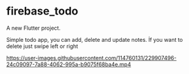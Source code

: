# firebase_todo

A new Flutter project.

Simple todo app, you can add, delete and update notes.
İf you want to delete just swipe left or right 

https://user-images.githubusercontent.com/114760131/229907496-24c09097-7a88-4062-995a-b9075f68ba4e.mp4

